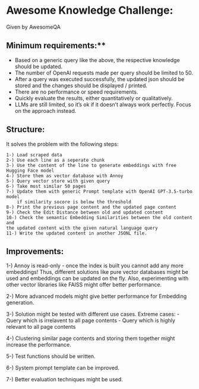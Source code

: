# Awesome Knowledge Challenge:

Given by AwesomeQA

## Minimum requirements:**

- Based on a generic query like the above, the respective knowledge should be updated.
- The number of OpenAI requests made per query should be limited to 50.
- After a query was executed successfully, the updated json should be stored and the changes should be displayed / printed.
- There are no performance or speed requirements.
- Quickly evaluate the results, either quantitatively or qualitatively.
- LLMs are still limited, so it’s ok if it doesn’t always work perfectly. Focus on the approach instead.


## Structure:

It solves the problem with the following steps:

    1-) Load scraped data
    2-) Use each line as a seperate chunk
    3-) Use the content of the line to generate embeddings with free Hugging Face model
    4-) Store them as vector database with Annoy
    5-) Query vector store with given query
    6-) Take most similar 50 pages
    7-) Update them with generic Prompt template with OpenAI GPT-3.5-turbo model
        if similarity socore is below the threshold
    8-) Print the previous page content and the updated page content
    9-) Check the Edit Distance between old and updated content
    10-) Check the semantic Embedding Similarities between the old content and 
    the updated content with the given natural language query
    11-) Write the updated content in another JSONL file.


## Improvements:

1-) Annoy is read-only - once the index is built you cannot add any more embeddings!
Thus, different solutions like pure vector databases might be used and embeddings can be updated on the fly.
Also, experimenting with other vector libraries like FAISS might offer better performance.

2-) More advanced models might give better performance for Embedding generation.

3-) Solution might be tested with different use cases. 
        Extreme cases:
        - Query which is irrelavent to all page contents
        - Query which is highly relevant to all page contents

4-) Clustering similar page contents and storing them together might increase the performance.

5-) Test functions should be written.

6-) System prompt template can be improved.

7-) Better evaluation techniques might be used.